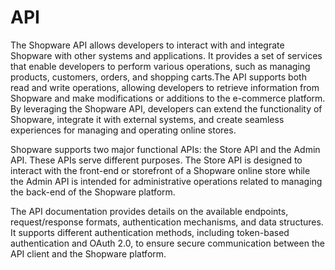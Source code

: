 # API

The Shopware API allows developers to interact with and integrate Shopware with other systems and applications. It provides a set of services that enable developers to perform various operations, such as managing products, customers, orders, and shopping carts.The API supports both read and write operations, allowing developers to retrieve information from Shopware and make modifications or additions to the e-commerce platform. By leveraging the Shopware API, developers can extend the functionality of Shopware, integrate it with external systems, and create seamless experiences for managing and operating online stores.

Shopware supports two major functional APIs: the Store API and the Admin API. These APIs serve different purposes. The Store API is designed to interact with the front-end or storefront of a Shopware online store while the Admin API is intended for administrative operations related to managing the back-end of the Shopware platform.

The API documentation provides details on the available endpoints, request/response formats, authentication mechanisms, and data structures. It supports different authentication methods, including token-based authentication and OAuth 2.0, to ensure secure communication between the API client and the Shopware platform.
